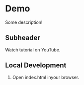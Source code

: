 # Demo

Some description!

## Subheader

Watch tutorial on YouTube.

## Local Development

1. Open index.html inyour browser.
